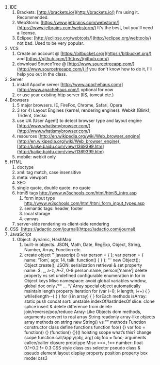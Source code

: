 1. IDE
	1. Brackets: [http://brackets.io/](http://brackets.io/) I'm using it. Recommended.
	1. WebStorm: [https://www.jetbrains.com/webstorm/](https://www.jetbrains.com/webstorm/) It's the best, but you'll need a license.
	1. Eclipse: [http://eclipse.org/webtools/](http://eclipse.org/webtools/) not bad. Used to be very popular.
1. VCS
	1. Create an account @ [https://bitbucket.org/](https://bitbucket.org/) and [https://github.com/](https://github.com/)
	1. download SourceTree @ [http://www.sourcetreeapp.com/](http://www.sourcetreeapp.com/) if you don't know how to do it, I'll help you out in the class.
1. Server
	1. install Apache server [http://www.apachehaus.com/](http://www.apachehaus.com/) optional for now
	1. or use your existing http server (IIS, tomcat etc.)
1. Browsers
	1. 5 major browsers. IE, FireFox, Chrome, Safari, Opera
	1. 3 (or 4) Layout Engines (kernel, rendering engines): Webkit (Blink), Trident, Gecko
	1. use UA (User Agent) to detect browser type and layout engine
	[http://www.whatismybrowser.com/](http://www.whatismybrowser.com/)
	1. resources
	[http://en.wikipedia.org/wiki/Web_browser_engine](http://en.wikipedia.org/wiki/Web_browser_engine) 	[http://baike.baidu.com/view/1369399.htm](http://baike.baidu.com/view/1369399.htm)
	1. mobile: webkit only
1. HTML
	1. doctype
	1. xml: tag match, case insensitive
	1. meta: viewport
	1. SEO
	1. single quote, double quote, no quote
	1. html5 tags http://www.w3schools.com/html/html5_intro.asp
		1. form input type http://www.w3schools.com/html/html_form_input_types.asp
		1. semantic tags: header, footer
		1. local storage
		1. canvas
	1. server-side rendering vs client-side rendering
1. CSS 	[https://adactio.com/journal](https://adactio.com/journal)
1. JavaScript
	1. Object: dynamic, HashMap
		1. built-in objects. JSON, Math, Date, RegExp, Object, String, Number, Array, Function etc.
		1. create object
'''javascript
{}
var person = { };
var person = {
    name: ‘Tom’,
    age: 14,
    talk: function() {
    }
};
'''
new Object();
Object.create();
JSON: serialization
retrieval & set
property name: $, _, a-z, A-Z, 0-9
person.name, person[‘name’]
delete property vs set undefined
configurable
enumeration
in
for in
Object.keys
Misc
namespace: avoid global variables
window, global
doc only /** ... */
Array
special object
automatically maintain length property
iteration
for (var i=0; i<length; i++) { }
while(length--) { }
for (i in array) { }
forEach
methods
isArray: static
push
concat
sort: unstable
indexOf/lastIndexOf
slice: clone
splice
insert & delete
difference from delete
join/reverse/pop/reduce
Array-Like Objects
dom methods, arguments
convert to real array
String
readonly array-like objects
array methods on string
new String() vs ""
methods
Function
constructor class
define functions
function foo() {}
var foo = function() {}
(function() {})()
hoisting
scope
what’s this?
change scope
function.call/apply(obj, arg)
obj.foo = func;
arguments
callee/caller
closure
prototype
Misc
===, !==
number: float 0.1+0.2 != 0.3
CSS
style
class
css selector
pseudo class & pseudo element
layout
display property
position property
box model
css3

